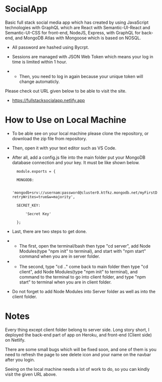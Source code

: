 # SocialApp

Basic full stack social media app which has created by using JavaScript technologies with GraphQL which are React with Semantic-UI-React and Semantic-UI-CSS for front-end, NodeJS, Express, with GraphQL for back-end, and MongoDB Atlas with Mongoose which is based on NOSQL.

* All password are hashed using Bycrpt.

* Sessions are managed with JSON Web Token which means your log in time is limited within 1 hour. 
* * Then, you need to log in again because your unique token will change automaticly.

Please check out URL given below to be able to visit the site.

* https://fullstacksocialapp.netlify.app

# How to Use on Local Machine

* To be able see on your local machine please clone the repository, or download the zip file from repository. 
* Then, open it with your text editor such as VS Code.

* After all, add a config.js file into the main folder put your MongoDB database connection and your key. It must be like shown below.

        module.exports = {

        MONGODB: 
        
            'mongodb+srv://usernam:password@cluster0.ktfkz.mongodb.net/myFirstDatabase?retryWrites=true&w=majority',
            
        SECRET_KEY: 
        
            'Secret Key'
            
        };
  
* Last, there are two steps to get done.
* * The first, open the terminal/bash then type "cd server", add Node Modules(type "npm init" to terminal), and start with "npm start" command when you are in server folder.
* * The second, type "cd .." come back to main folder then type "cd client", add Node Modules(type "npm init" to terminal), and command to the terminal to go into client folder, and type "npm start" to terminal when you are in client folder.
* Do not forget to add Node Modules into Server folder as well as into the client folder.

# Notes

Every thing except client folder belong to server side. Long story short, I deployed the back-end part of app on Heroku, and front-end (Client side) on Netlify.

There are some small bugs which will be fixed soon, and one of them is you need to refresh the page to see delete icon and your name on the navbar after you login.

Seeing on the local machine needs a lot of work to do, so you can kindly visit the given URL above.
